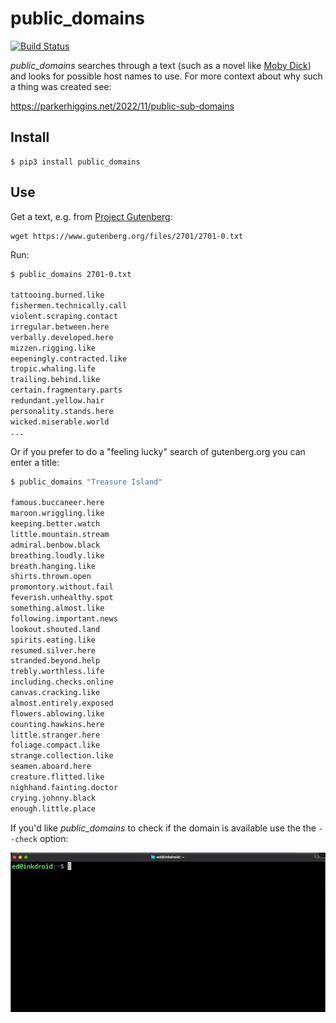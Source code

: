 # public_domains

[![Build Status](https://github.com/thisisparker/public_domains/workflows/tests/badge.svg)](https://github.com/thisisparker/public_domains/actions/workflows/main.yml)

*public_domains* searches through a text (such as a novel like [Moby Dick](https://www.gutenberg.org/files/2701/2701-0.txt)) and looks for possible host names to use. For more context about why such a thing was created see:

https://parkerhiggins.net/2022/11/public-sub-domains

## Install

```
$ pip3 install public_domains
```

## Use

Get a text, e.g. from [Project Gutenberg](https://www.gutenberg.org/):

```
wget https://www.gutenberg.org/files/2701/2701-0.txt
```

Run:

```bash
$ public_domains 2701-0.txt

tattooing.burned.like
fishermen.technically.call
violent.scraping.contact
irregular.between.here
verbally.developed.here
mizzen.rigging.like
eepeningly.contracted.like
tropic.whaling.life
trailing.behind.like
certain.fragmentary.parts
redundant.yellow.hair
personality.stands.here
wicked.miserable.world
...
```

Or if you prefer to do a "feeling lucky" search of gutenberg.org you can enter a title:

```bash
$ public_domains "Treasure Island"

famous.buccaneer.here
maroon.wriggling.like
keeping.better.watch
little.mountain.stream
admiral.benbow.black
breathing.loudly.like
breath.hanging.like
shirts.thrown.open
promontory.without.fail
feverish.unhealthy.spot
something.almost.like
following.important.news
lookout.shouted.land
spirits.eating.like
resumed.silver.here
stranded.beyond.help
trebly.worthless.life
including.checks.online
canvas.cracking.like
almost.entirely.exposed
flowers.ablowing.like
counting.hawkins.here
little.stranger.here
foliage.compact.like
strange.collection.like
seamen.aboard.here
creature.flitted.like
nighhand.fainting.doctor
crying.johnny.black
enough.little.place
```


If you'd like *public_domains* to check if the domain is available use the the `--check` option:

<img width="800" src="https://raw.githubusercontent.com/edsu/public_domains/main/screenshot.gif">

